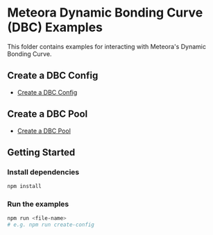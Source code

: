 # Meteora Dynamic Bonding Curve (DBC) Examples

This folder contains examples for interacting with Meteora's Dynamic Bonding Curve.

## Create a DBC Config

- [Create a DBC Config](./src/create-config.ts)

## Create a DBC Pool

- [Create a DBC Pool](./src/create-pool.ts)

## Getting Started

### Install dependencies

```bash
npm install
```

### Run the examples

```bash
npm run <file-name>
# e.g. npm run create-config
```
